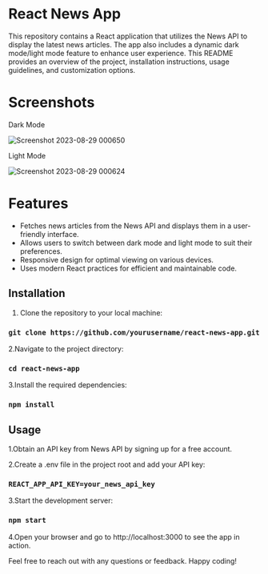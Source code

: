 # React News App

This repository contains a React application that utilizes the News API to display the latest news articles. The app also includes a dynamic dark mode/light mode feature to enhance user experience. This README provides an overview of the project, installation instructions, usage guidelines, and customization options.

# Screenshots

Dark Mode

![Screenshot 2023-08-29 000650](https://github.com/Adarsshh34/NewsApp/assets/102070546/c4f33a7a-329c-4d1b-ae74-118a1b741293)

Light Mode

![Screenshot 2023-08-29 000624](https://github.com/Adarsshh34/NewsApp/assets/102070546/c783fc71-ef89-4d96-9894-1d1d86eb344d)

# Features
- Fetches news articles from the News API and displays them in a user-friendly interface.
- Allows users to switch between dark mode and light mode to suit their preferences.
- Responsive design for optimal viewing on various devices.
- Uses modern React practices for efficient and maintainable code.

## Installation

1. Clone the repository to your local machine:

### `git clone https://github.com/yourusername/react-news-app.git`

2.Navigate to the project directory:

### `cd react-news-app`

3.Install the required dependencies:

### `npm install`

## Usage
1.Obtain an API key from News API by signing up for a free account.

2.Create a .env file in the project root and add your API key:

### `REACT_APP_API_KEY=your_news_api_key`

3.Start the development server:

### `npm start`

4.Open your browser and go to http://localhost:3000 to see the app in action.


Feel free to reach out with any questions or feedback. Happy coding!
